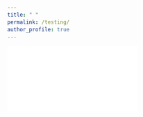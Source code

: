 ```yaml
---
title: " "
permalink: /testing/
author_profile: true
---
```


![testing](/images/resume.pdf "Resume")

